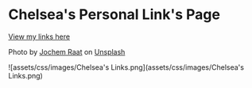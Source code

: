# Chelsea's Personal Link's Page

[View my links here](https://quindipc.github.io/Links-Page/)

Photo by <a href="https://unsplash.com/@jchmrt?utm_source=unsplash&utm_medium=referral&utm_content=creditCopyText">Jochem Raat</a> on <a href="https://unsplash.com/s/photos/toronto?utm_source=unsplash&utm_medium=referral&utm_content=creditCopyText">Unsplash</a>


![assets/css/images/Chelsea's Links.png](assets/css/images/Chelsea's Links.png) 